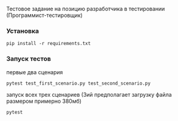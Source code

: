 Тестовое задание на позицию разработчика в
тестировании (Программист-тестировщик)

### Установка
```
pip install -r requirements.txt
```

### Запуск тестов
первые два сценария
```
pytest test_first_scenario.py test_second_scenario.py

```
запуск всех трех сценариев (3ий предполагает загрузку файла размером примерно 380мб)
```
pytest
```